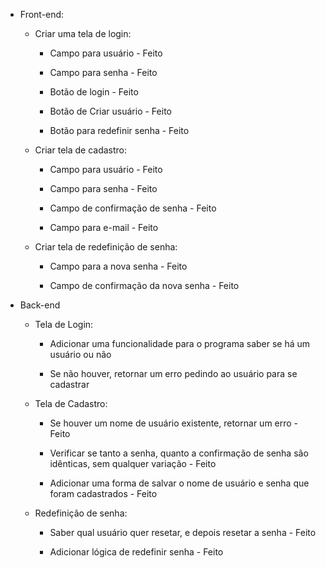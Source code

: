 - Front-end:

    - Criar uma tela de login:

        - Campo para usuário - Feito

        - Campo para senha - Feito
        
        - Botão de login - Feito
        
        - Botão de Criar usuário - Feito

        - Botão para redefinir senha - Feito

    - Criar tela de cadastro:

        - Campo para usuário - Feito

        - Campo para senha - Feito

        - Campo de confirmação de senha - Feito
        
        - Campo para e-mail - Feito
    
    - Criar tela de redefinição de senha:

        - Campo para a nova senha - Feito
        
        - Campo de confirmação da nova senha - Feito

- Back-end
    
    - Tela de Login:

        - Adicionar uma funcionalidade para o programa saber se há um usuário ou não

        - Se não houver, retornar um erro pedindo ao usuário para se cadastrar


    - Tela de Cadastro:
        
        - Se houver um nome de usuário existente, retornar um erro - Feito

        - Verificar se tanto a senha, quanto a confirmação de senha são idênticas, sem qualquer variação - Feito

        - Adicionar uma forma de salvar o nome de usuário e senha que foram cadastrados - Feito


    - Redefinição de senha:

        - Saber qual usuário quer resetar, e depois resetar a senha - Feito

        - Adicionar lógica de redefinir senha - Feito
